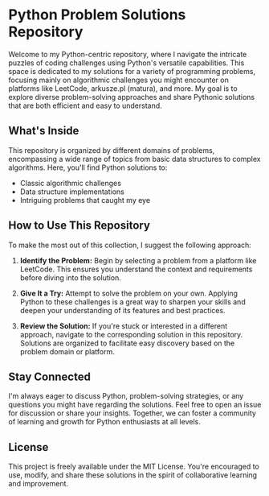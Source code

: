 # Python Problem Solutions Repository

Welcome to my Python-centric repository, where I navigate the intricate puzzles of coding challenges using Python's versatile capabilities. This space is dedicated to my solutions for a variety of programming problems, focusing mainly on algorithmic challenges you might encounter on platforms like LeetCode, arkusze.pl (matura), and more. My goal is to explore diverse problem-solving approaches and share Pythonic solutions that are both efficient and easy to understand.

## What's Inside

This repository is organized by different domains of problems, encompassing a wide range of topics from basic data structures to complex algorithms. Here, you'll find Python solutions to:
- Classic algorithmic challenges
- Data structure implementations
- Intriguing problems that caught my eye


## How to Use This Repository

To make the most out of this collection, I suggest the following approach:

1. **Identify the Problem:** Begin by selecting a problem from a platform like LeetCode. This ensures you understand the context and requirements before diving into the solution.

2. **Give It a Try:** Attempt to solve the problem on your own. Applying Python to these challenges is a great way to sharpen your skills and deepen your understanding of its features and best practices.

3. **Review the Solution:** If you're stuck or interested in a different approach, navigate to the corresponding solution in this repository. Solutions are organized to facilitate easy discovery based on the problem domain or platform.

## Stay Connected

I'm always eager to discuss Python, problem-solving strategies, or any questions you might have regarding the solutions. Feel free to open an issue for discussion or share your insights. Together, we can foster a community of learning and growth for Python enthusiasts at all levels.

## License

This project is freely available under the MIT License. You're encouraged to use, modify, and share these solutions in the spirit of collaborative learning and improvement.
